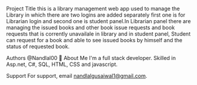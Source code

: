 Project Title
this is a library management web app used to manage the Library in which there are two logins are added separately first one is for Librarian login and second one is student panel.In Librarian panel there are managing the issued books and other book issue requests and book requests that is corrently unavailale in library and in student panel, Student can request for a book and able to see issued books by himself and the status of requested book.

Authors
@Nandlal00
🚀 About Me
I'm a full stack developer. Skilled in Asp.net, C#, SQL, HTML, CSS and javascript.

Support
For support, email nandlalgusaiwal1@gmail.com.
